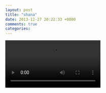 ```yaml
---
layout: post
title: "shana"
date: 2013-12-27 20:22:33 +0800
comments: true
categories: 
---
```

<video controls>
<source src="/assets/media/shana_Final_FinalED.mp4" type="video/mp4"/>
</video>
